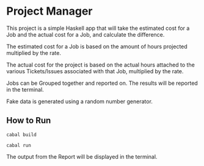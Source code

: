 # Project Manager

This project is a simple Haskell app that will take the estimated cost for a Job and the actual cost for a Job, and calculate the difference.

The estimated cost for a Job is based on the amount of hours projected multiplied by the rate.

The actual cost for the project is based on the actual hours attached to the various Tickets/Issues associated with that Job, multiplied by the rate.

Jobs can be Grouped together and reported on. The results will be reported in the terminal.

Fake data is generated using a random number generator.

## How to Run

```
cabal build

cabal run

```

The output from the Report will be displayed in the terminal.